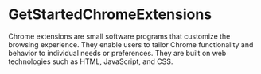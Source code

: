 # GetStartedChromeExtensions
Chrome extensions are small software programs that customize the browsing experience. They enable users to tailor Chrome functionality and behavior to individual needs or preferences. They are built on web technologies such as HTML, JavaScript, and CSS. 
